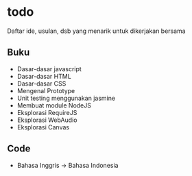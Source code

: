 todo
====

Daftar ide, usulan, dsb yang menarik untuk dikerjakan bersama

## Buku

+ Dasar-dasar javascript
+ Dasar-dasar HTML
+ Dasar-dasar CSS
+ Mengenal Prototype
+ Unit testing menggunakan jasmine
+ Membuat module NodeJS
+ Eksplorasi RequireJS
+ Eksplorasi WebAudio
+ Eksplorasi Canvas

## Code

+ Bahasa Inggris -> Bahasa Indonesia
